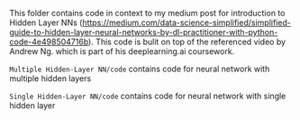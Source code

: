 This folder contains code in context to my medium post for introduction to Hidden Layer NNs (https://medium.com/data-science-simplified/simplified-guide-to-hidden-layer-neural-networks-by-dl-practitioner-with-python-code-4e498504716b). This code is bulit on top of the referenced video by Andrew Ng. which is part of his deeplearning.ai coursework. 

`Multiple Hidden-Layer NN/code` contains code for neural network with multiple hidden layers

`Single Hidden-Layer NN/code` contains code for neural network with single hidden layer
